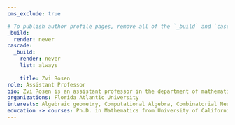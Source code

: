 ```yaml
---
cms_exclude: true

# To publish author profile pages, remove all of the `_build` and `cascade` settings below.
_build:
  render: never
cascade:
  _build:
    render: never
    list: always
    
    title: Zvi Rosen
role: Assistant Professor
bio: Zvi Rosen is an assistant professor in the department of mathematical sciences at Florida Atlantic University. He applies algebraic geometry to questions from biology and statistics, in particular neural coding, population genetics, matrix completion and rigidity theory.
organizations: Florida Atlantic University
interests: Algebraic geometry, Computational Algebra, Combinatorial Neural Codes, Population Genetics, Rigidity Theory
education -> courses: Ph.D. in Mathematics from University of California, Berkeley, B.A. & M.A. in Mathematics from University of Pennsylvania.
---
```


